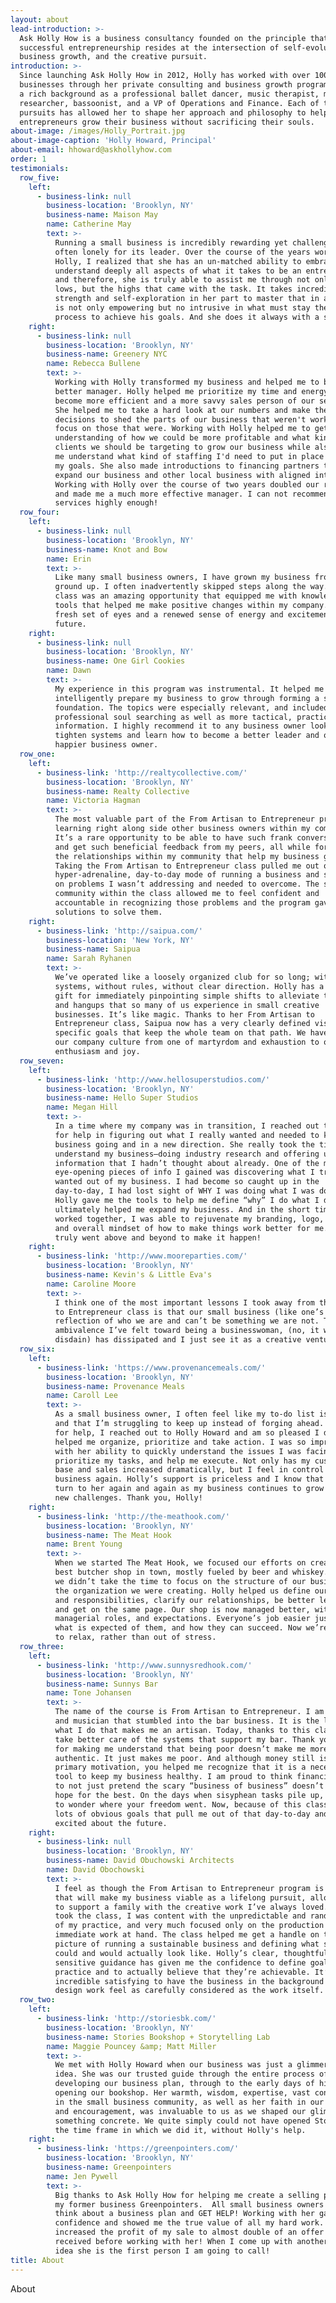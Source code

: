 ```yaml
---
layout: about
lead-introduction: >-
  Ask Holly How is a business consultancy founded on the principle that
  successful entrepreneurship resides at the intersection of self-evolution,
  business growth, and the creative pursuit.
introduction: >-
  Since launching Ask Holly How in 2012, Holly has worked with over 100
  businesses through her private consulting and business growth program. She has
  a rich background as a professional ballet dancer, music therapist, medical
  researcher, bassoonist, and a VP of Operations and Finance. Each of these
  pursuits has allowed her to shape her approach and philosophy to helping
  entrepreneurs grow their business without sacrificing their souls.
about-image: /images/Holly_Portrait.jpg
about-image-caption: 'Holly Howard, Principal'
about-email: hhoward@askhollyhow.com
order: 1
testimonials:
  row_five:
    left:
      - business-link: null
        business-location: 'Brooklyn, NY'
        business-name: Maison May
        name: Catherine May
        text: >-
          Running a small business is incredibly rewarding yet challenging and
          often lonely for its leader. Over the course of the years working with
          Holly, I realized that she has an un-matched ability to embrace and
          understand deeply all aspects of what it takes to be an entrepreneur
          and therefore, she is truly able to assist me through not only the
          lows, but the highs that came with the task. It takes incredible
          strength and self-exploration in her part to master that in a way that
          is not only empowering but no intrusive in what must stay the leader's
          process to achieve his goals. And she does it always with a smile...
    right:
      - business-link: null
        business-location: 'Brooklyn, NY'
        business-name: Greenery NYC
        name: Rebecca Bullene
        text: >-
          Working with Holly transformed my business and helped me to become a
          better manager. Holly helped me prioritize my time and energy to
          become more efficient and a more savvy sales person of our services.
          She helped me to take a hard look at our numbers and make the right
          decisions to shed the parts of our business that weren't working and
          focus on those that were. Working with Holly helped me to get a better
          understanding of how we could be more profitable and what kinds of
          clients we should be targeting to grow our business while also helping
          me understand what kind of staffing I'd need to put in place to reach
          my goals. She also made introductions to financing partners to help
          expand our business and other local business with aligned interests.
          Working with Holly over the course of two years doubled our revenue
          and made me a much more effective manager. I can not recommend her
          services highly enough!
  row_four:
    left:
      - business-link: null
        business-location: 'Brooklyn, NY'
        business-name: Knot and Bow
        name: Erin
        text: >-
          Like many small business owners, I have grown my business from the
          ground up. I often inadvertently skipped steps along the way. This
          class was an amazing opportunity that equipped me with knowledge and
          tools that helped me make positive changes within my company. I have a
          fresh set of eyes and a renewed sense of energy and excitement for the
          future.
    right:
      - business-link: null
        business-location: 'Brooklyn, NY'
        business-name: One Girl Cookies
        name: Dawn
        text: >-
          My experience in this program was instrumental. It helped me
          intelligently prepare my business to grow through forming a solid
          foundation. The topics were especially relevant, and included
          professional soul searching as well as more tactical, practical
          information. I highly recommend it to any business owner looking to
          tighten systems and learn how to become a better leader and overall
          happier business owner.
  row_one:
    left:
      - business-link: 'http://realtycollective.com/'
        business-location: 'Brooklyn, NY'
        business-name: Realty Collective
        name: Victoria Hagman
        text: >-
          The most valuable part of the From Artisan to Entrepreneur program was
          learning right along side other business owners within my community.
          It’s a rare opportunity to be able to have such frank conversations
          and get such beneficial feedback from my peers, all while fortifying
          the relationships within my community that help my business grow.
          Taking the From Artisan to Entrepreneur class pulled me out of the
          hyper-adrenaline, day-to-day mode of running a business and shed light
          on problems I wasn’t addressing and needed to overcome. The supportive
          community within the class allowed me to feel confident and
          accountable in recognizing those problems and the program gave me the
          solutions to solve them.
    right:
      - business-link: 'http://saipua.com/'
        business-location: 'New York, NY'
        business-name: Saipua
        name: Sarah Ryhanen
        text: >-
          We’ve operated like a loosely organized club for so long; without
          systems, without rules, without clear direction. Holly has a clear
          gift for immediately pinpointing simple shifts to alleviate the chaos
          and hangups that so many of us experience in small creative
          businesses. It’s like magic. Thanks to her From Artisan to
          Entrepreneur class, Saipua now has a very clearly defined vision with
          specific goals that keep the whole team on that path. We have shifted
          our company culture from one of martyrdom and exhaustion to one of
          enthusiasm and joy.
  row_seven:
    left:
      - business-link: 'http://www.hellosuperstudios.com/'
        business-location: 'Brooklyn, NY'
        business-name: Hello Super Studios
        name: Megan Hill
        text: >-
          In a time where my company was in transition, I reached out to Holly
          for help in figuring out what I really wanted and needed to keep the
          business going and in a new direction. She really took the time to
          understand my business—doing industry research and offering useful
          information that I hadn’t thought about already. One of the most
          eye-opening pieces of info I gained was discovering what I truly
          wanted out of my business. I had become so caught up in the
          day-to-day, I had lost sight of WHY I was doing what I was doing.
          Holly gave me the tools to help me define “why” I do what I do which
          ultimately helped me expand my business. And in the short time we
          worked together, I was able to rejuvenate my branding, logo, website
          and overall mindset of how to make things work better for me. She
          truly went above and beyond to make it happen!
    right:
      - business-link: 'http://www.mooreparties.com/'
        business-location: 'Brooklyn, NY'
        business-name: Kevin's & Little Eva's
        name: Caroline Moore
        text: >-
          I think one of the most important lessons I took away from the Artisan
          to Entrepreneur class is that our small business (like one’s art) is a
          reflection of who we are and can’t be something we are not. The
          ambivalence I’ve felt toward being a businesswoman, (no, it was utter
          disdain) has dissipated and I just see it as a creative venture.
  row_six:
    left:
      - business-link: 'https://www.provenancemeals.com/'
        business-location: 'Brooklyn, NY'
        business-name: Provenance Meals
        name: Caroll Lee
        text: >-
          As a small business owner, I often feel like my to-do list is endless
          and that I’m struggling to keep up instead of forging ahead. Desperate
          for help, I reached out to Holly Howard and am so pleased I did. Holly
          helped me organize, prioritize and take action. I was so impressed
          with her ability to quickly understand the issues I was facing,
          prioritize my tasks, and help me execute. Not only has my customer
          base and sales increased dramatically, but I feel in control of my
          business again. Holly’s support is priceless and I know that I will
          turn to her again and again as my business continues to grow and face
          new challenges. Thank you, Holly!
    right:
      - business-link: 'http://the-meathook.com/'
        business-location: 'Brooklyn, NY'
        business-name: The Meat Hook
        name: Brent Young
        text: >-
          When we started The Meat Hook, we focused our efforts on creating the
          best butcher shop in town, mostly fueled by beer and whiskey. However,
          we didn’t take the time to focus on the structure of our business, and
          the organization we were creating. Holly helped us define our roles
          and responsibilities, clarify our relationships, be better leaders,
          and get on the same page. Our shop is now managed better, with clear
          managerial roles, and expectations. Everyone’s job easier just knowing
          what is expected of them, and how they can succeed. Now we’re drinking
          to relax, rather than out of stress.
  row_three:
    left:
      - business-link: 'http://www.sunnysredhook.com/'
        business-location: 'Brooklyn, NY'
        business-name: Sunnys Bar
        name: Tone Johansen
        text: >-
          The name of the course is From Artisan to Entrepreneur. I am an artist
          and musician that stumbled into the bar business. It is the love of
          what I do that makes me an artisan. Today, thanks to this class, I
          take better care of the systems that support my bar. Thank you, Holly,
          for making me understand that being poor doesn’t make me more
          authentic. It just makes me poor. And although money still is not my
          primary motivation, you helped me recognize that it is a necessary
          tool to keep my business healthy. I am proud to think financially and
          to not just pretend the scary “business of business” doesn’t exist and
          hope for the best. On the days when sisyphean tasks pile up, you start
          to wonder where your freedom went. Now, because of this class, I have
          lots of obvious goals that pull me out of that day-to-day and keep me
          excited about the future.
    right:
      - business-link: null
        business-location: 'Brooklyn, NY'
        business-name: David Obuchowski Architects
        name: David Obochowski
        text: >-
          I feel as though the From Artisan to Entrepreneur program is the thing
          that will make my business viable as a lifelong pursuit, allowing me
          to support a family with the creative work I’ve always loved. Before I
          took the class, I was content with the unpredictable and random growth
          of my practice, and very much focused only on the production of the
          immediate work at hand. The class helped me get a handle on the total
          picture of running a sustainable business and defining what success
          could and would actually look like. Holly’s clear, thoughtful and
          sensitive guidance has given me the confidence to define goals for my
          practice and to actually believe that they’re achievable. It’s
          incredible satisfying to have the business in the background of my
          design work feel as carefully considered as the work itself.
  row_two:
    left:
      - business-link: 'http://storiesbk.com/'
        business-location: 'Brooklyn, NY'
        business-name: Stories Bookshop + Storytelling Lab
        name: Maggie Pouncey &amp; Matt Miller
        text: >-
          We met with Holly Howard when our business was just a glimmer of an
          idea. She was our trusted guide through the entire process of
          developing our business plan, through to the early days of hiring and
          opening our bookshop. Her warmth, wisdom, expertise, vast connections
          in the small business community, as well as her faith in our mission,
          and encouragement, was invaluable to us as we shaped our glimmer into
          something concrete. We quite simply could not have opened Stories in
          the time frame in which we did it, without Holly's help.
    right:
      - business-link: 'https://greenpointers.com/'
        business-location: 'Brooklyn, NY'
        business-name: Greenpointers
        name: Jen Pywell
        text: >-
          Big thanks to Ask Holly How for helping me create a selling plan for
          my former business Greenpointers.  All small business owners should
          think about a business plan and GET HELP! Working with her gave me
          confidence and showed me the true value of all my hard work. It also
          increased the profit of my sale to almost double of an offer I
          received before working with her! When I come up with another business
          idea she is the first person I am going to call!
title: About
---
```

About


